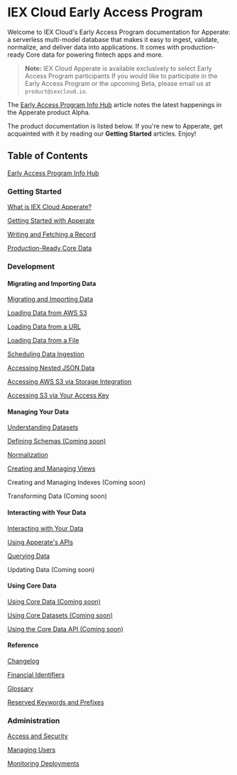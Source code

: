 # IEX Cloud Early Access Program

Welcome to IEX Cloud's Early Access Program documentation for Apperate: a serverless multi-model database that makes it easy to ingest, validate, normalize, and deliver data into applications. It comes with production-ready Core data for powering fintech apps and more.

> **Note:** IEX Cloud Apperate is available exclusively to select Early Access Program participants If you would like to participate in the Early Access Program or the upcoming Beta, please email us at `product@iexcloud.io`. 

The [Early Access Program Info Hub](./source/getting-started/early-access-program-info-hub.md) article notes the latest happenings in the Apperate product Alpha. 

The product documentation is listed below. If you're new to Apperate, get acquainted with it by reading our **Getting Started** articles. Enjoy!

## Table of Contents

[Early Access Program Info Hub](./source/getting-started/early-access-program-info-hub.md)

### Getting Started

[What is IEX Cloud Apperate?](./source/getting-started/what-is-iex-cloud-apperate.md)

[Getting Started with Apperate](./source/getting-started/getting-started-with-an-example-dataset.md)

[Writing and Fetching a Record](./source/getting-started/writing-and-fetching-a-record.md)

[Production-Ready Core Data](./source/getting-started/production-ready-core-data.md)

### Development

#### Migrating and Importing Data

[Migrating and Importing Data](./source/migrating-and-importing-data.md)

[Loading Data from AWS S3](./source/migrating-and-importing-data/loading-data-from-aws-s3.md)

[Loading Data from a URL](./source/migrating-and-importing-data/loading-data-from-a-url.md)

[Loading Data from a File](./source/migrating-and-importing-data/loading-data-from-a-file.md)

[Scheduling Data Ingestion](./source/migrating-and-importing-data/scheduling-data-ingestion.md)

[Accessing Nested JSON Data](./source/migrating-and-importing-data/accessing-nested-json-data.md)

[Accessing AWS S3 via Storage Integration](./source/migrating-and-importing-data/accessing-s3-via-storage-integration.md)

[Accessing S3 via Your Access Key](./source/migrating-and-importing-data/accessing-s3-via-your-access-key.md)

#### Managing Your Data

[Understanding Datasets](./source/managing-your-data/understanding-datasets.md)

[Defining Schemas \(Coming soon\)](./source/managing-your-data/defining-schemas.md)

[Normalization](./source/managing-your-data/defining-schemas/normalization.md)

[Creating and Managing Views](./source/managing-your-data/creating-and-managing-views.md)

Creating and Managing Indexes \(Coming soon\)

Transforming Data \(Coming soon\)

#### Interacting with Your Data

[Interacting with Your Data](./source/interacting-with-your-data.md)

[Using Apperate's APIs](./source/interacting-with-your-data/apperate-api-basics.md)

[Querying Data](./source/interacting-with-your-data/querying-data/querying-time-series-data.md)
<!--[Querying Data](./source/interacting-with-your-data/querying-data.md)-->

Updating Data \(Coming soon\)

#### Using Core Data

[Using Core Data \(Coming soon\)](./source/using-core-data.md)

[Using Core Datasets \(Coming soon\)](./source/using-core-data/using-core-datasets.md)

[Using the Core Data API \(Coming soon\)](./source/using-core-data/using-the-core-data-api.md)

#### Reference

[Changelog](./source/reference/changelog.md)

[Financial Identifiers](./source/reference/financial-identifiers.md)

[Glossary](./source/reference/glossary.md)

[Reserved Keywords and Prefixes](./source/reference/reserved-keywords-and-prefixes.md)

### Administration

[Access and Security](./source/administration/access-and-security.md)

[Managing Users](./source/administration/managing-users.md)

[Monitoring Deployments](./source/administration/monitoring-deployments.md)
